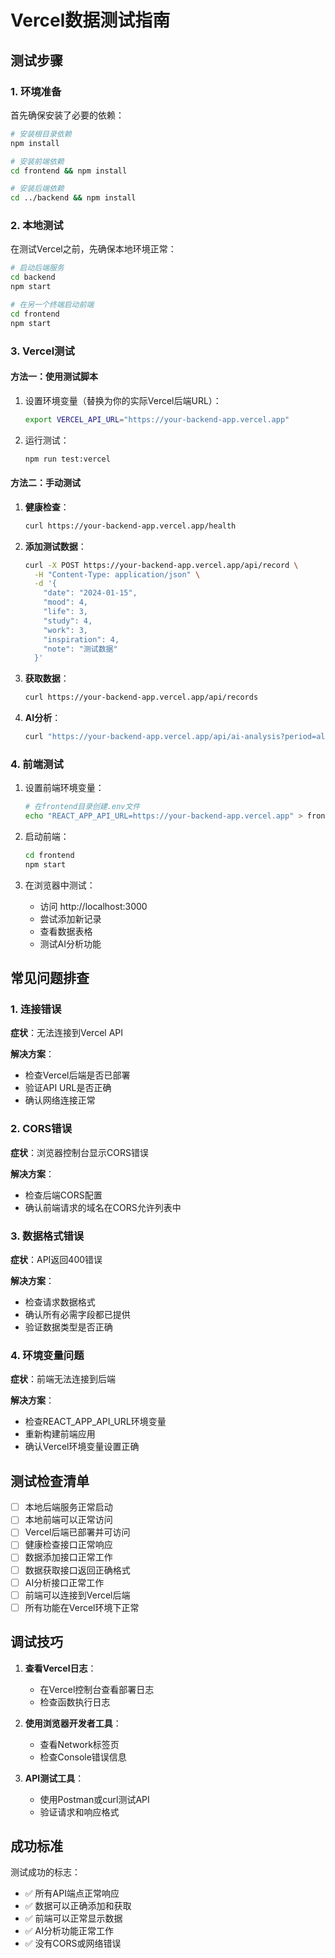 # Vercel数据测试指南

## 测试步骤

### 1. 环境准备

首先确保安装了必要的依赖：

```bash
# 安装根目录依赖
npm install

# 安装前端依赖
cd frontend && npm install

# 安装后端依赖
cd ../backend && npm install
```

### 2. 本地测试

在测试Vercel之前，先确保本地环境正常：

```bash
# 启动后端服务
cd backend
npm start

# 在另一个终端启动前端
cd frontend
npm start
```

### 3. Vercel测试

#### 方法一：使用测试脚本

1. 设置环境变量（替换为你的实际Vercel后端URL）：
   ```bash
   export VERCEL_API_URL="https://your-backend-app.vercel.app"
   ```

2. 运行测试：
   ```bash
   npm run test:vercel
   ```

#### 方法二：手动测试

1. **健康检查**：
   ```bash
   curl https://your-backend-app.vercel.app/health
   ```

2. **添加测试数据**：
   ```bash
   curl -X POST https://your-backend-app.vercel.app/api/record \
     -H "Content-Type: application/json" \
     -d '{
       "date": "2024-01-15",
       "mood": 4,
       "life": 3,
       "study": 4,
       "work": 3,
       "inspiration": 4,
       "note": "测试数据"
     }'
   ```

3. **获取数据**：
   ```bash
   curl https://your-backend-app.vercel.app/api/records
   ```

4. **AI分析**：
   ```bash
   curl "https://your-backend-app.vercel.app/api/ai-analysis?period=all"
   ```

### 4. 前端测试

1. 设置前端环境变量：
   ```bash
   # 在frontend目录创建.env文件
   echo "REACT_APP_API_URL=https://your-backend-app.vercel.app" > frontend/.env
   ```

2. 启动前端：
   ```bash
   cd frontend
   npm start
   ```

3. 在浏览器中测试：
   - 访问 http://localhost:3000
   - 尝试添加新记录
   - 查看数据表格
   - 测试AI分析功能

## 常见问题排查

### 1. 连接错误

**症状**：无法连接到Vercel API

**解决方案**：
- 检查Vercel后端是否已部署
- 验证API URL是否正确
- 确认网络连接正常

### 2. CORS错误

**症状**：浏览器控制台显示CORS错误

**解决方案**：
- 检查后端CORS配置
- 确认前端请求的域名在CORS允许列表中

### 3. 数据格式错误

**症状**：API返回400错误

**解决方案**：
- 检查请求数据格式
- 确认所有必需字段都已提供
- 验证数据类型是否正确

### 4. 环境变量问题

**症状**：前端无法连接到后端

**解决方案**：
- 检查REACT_APP_API_URL环境变量
- 重新构建前端应用
- 确认Vercel环境变量设置正确

## 测试检查清单

- [ ] 本地后端服务正常启动
- [ ] 本地前端可以正常访问
- [ ] Vercel后端已部署并可访问
- [ ] 健康检查接口正常响应
- [ ] 数据添加接口正常工作
- [ ] 数据获取接口返回正确格式
- [ ] AI分析接口正常工作
- [ ] 前端可以连接到Vercel后端
- [ ] 所有功能在Vercel环境下正常

## 调试技巧

1. **查看Vercel日志**：
   - 在Vercel控制台查看部署日志
   - 检查函数执行日志

2. **使用浏览器开发者工具**：
   - 查看Network标签页
   - 检查Console错误信息

3. **API测试工具**：
   - 使用Postman或curl测试API
   - 验证请求和响应格式

## 成功标准

测试成功的标志：
- ✅ 所有API端点正常响应
- ✅ 数据可以正确添加和获取
- ✅ 前端可以正常显示数据
- ✅ AI分析功能正常工作
- ✅ 没有CORS或网络错误 